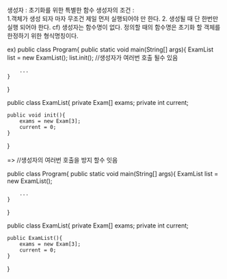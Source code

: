 생성자 : 초기화를 위한 특별한 함수
생성자의 조건 : 	
	1.객체가 생성 되자 마자 무조건 제일 먼저 실행되어야 만 한다.
	2. 생성될 때 단 한번만 실행 되어야 한다.
 	cf) 생성자는 함수명이 없다.
	    정의할 때의 함수명은 초기화 할 객체를 한정하기 위한 형식명칭이다.


ex)
public class Program{
	public static void main(String[] args){
		ExamList list  = new ExamList();
		list.init(); //생성자가 여러번 호출 될수 있음
		
		...
	}
}

public class ExamList{
	private Exam[] exams;
	private int current;
	
	public void init(){
		exams = new Exam[3];
		current = 0;	
	}
}

=>
//생성자의 여러번 호출을 방지 할수 잇음

public class Program{
	public static void main(String[] args){
		ExamList list  = new ExamList();
		
		...
	}
}

public class ExamList{
	private Exam[] exams;
	private int current;
	
	public ExamList(){
		exams = new Exam[3];
		current = 0;	
	}
}